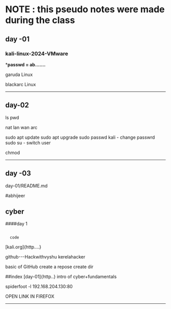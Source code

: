 # NOTE : this pseudo notes were made during the class 
## day -01
### kali-linux-2024-VMware
***passwd = ab.......**

garuda Linux

blackarc Linux

--------------------------------------------
## day-02 

ls
pwd

nat 
lan wan 
arc

sudo apt update
sudo apt upgrade
sudo passwd kali - change passwrd
sudo su  - switch user

chmod 

--------------------------------------------------
## day -03

day-01/README.md

#abhijeer
## cyber
####day 1

```pthon

  code
```
[kali.org]{http....}

github---Hackwithvyshu
kerelahacker

basic of GitHub
create a repose
create dir

##index
 [day-01]{http..} intro of cyber+fundamentals

spiderfoot -l 192.168.204.130:80

OPEN LINK IN FIREFOX

-------------------------------------------------------
